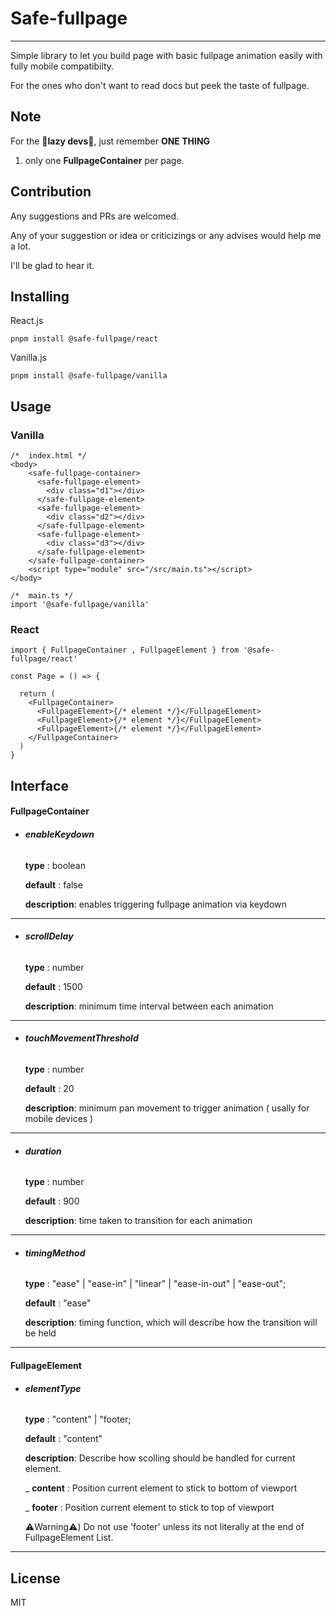 # Safe-fullpage

---

Simple library to let you build page with basic fullpage animation easily with fully mobile compatibilty.

For the ones who don't want to read docs but peek the taste of fullpage.

## Note

For the **🐖lazy devs🐖**, just remember **ONE THING**

1. only one **FullpageContainer** per page.

## Contribution

Any suggestions and PRs are welcomed.

Any of your suggestion or idea or criticizings or any advises would help me a lot.

I'll be glad to hear it.

## Installing

React.js

```
pnpm install @safe-fullpage/react
```

Vanilla.js

```
pnpm install @safe-fullpage/vanilla
```

## Usage

### Vanilla

```
/*  index.html */
<body>
    <safe-fullpage-container>
      <safe-fullpage-element>
        <div class="d1"></div>
      </safe-fullpage-element>
      <safe-fullpage-element>
        <div class="d2"></div>
      </safe-fullpage-element>
      <safe-fullpage-element>
        <div class="d3"></div>
      </safe-fullpage-element>
    </safe-fullpage-container>
    <script type="module" src="/src/main.ts"></script>
</body>
```

```
/*  main.ts */
import '@safe-fullpage/vanilla'
```

### React

```
import { FullpageContainer , FullpageElement } from '@safe-fullpage/react'

const Page = () => {

  return (
    <FullpageContainer>
      <FullpageElement>{/* element */}</FullpageElement>
      <FullpageElement>{/* element */}</FullpageElement>
      <FullpageElement>{/* element */}</FullpageElement>
    </FullpageContainer>
  )
}
```

## Interface

#### FullpageContainer

- ###### **enableKeydown**

  **type** : boolean

  **default** : false

  **description**: enables triggering fullpage animation via keydown

---

- ###### **scrollDelay**

  **type** : number

  **default** : 1500

  **description**: minimum time interval between each animation

---

- ###### **touchMovementThreshold**

  **type** : number

  **default** : 20

  **description**: minimum pan movement to trigger animation ( usally for mobile devices )

---

- ###### **duration**

  **type** : number

  **default** : 900

  **description**: time taken to transition for each animation

---

- ###### **timingMethod**

  **type** : "ease" | "ease-in" | "linear" | "ease-in-out" | "ease-out";

  **default** : "ease"

  **description**: timing function, which will describe how the transition will be held

---

#### FullpageElement

- ###### **elementType**

  **type** : "content" | "footer;

  **default** : "content"

  **description**: Describe how scolling should be handled for current element.

  \_ **content** : Position current element to stick to bottom of viewport

  \_ **footer** : Position current element to stick to top of viewport

  ⚠️Warning⚠️) Do not use 'footer' unless its not literally at the end of FullpageElement List.

---

## License

MIT
